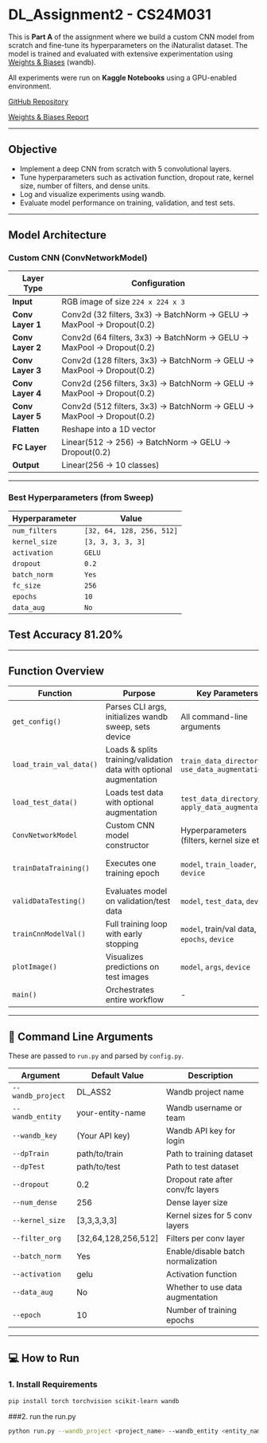 # DL_Assignment2 - CS24M031

This is **Part A** of the assignment where we build a custom CNN model from scratch and fine-tune its hyperparameters on the iNaturalist dataset. The model is trained and evaluated with extensive experimentation using [Weights & Biases](https://wandb.ai/) (wandb).

All experiments were run on **Kaggle Notebooks** using a GPU-enabled environment.

[GitHub Repository](https://github.com/Pavitra-khare/DA6401_ASS_2A)

[Weights & Biases Report](https://api.wandb.ai/links/3628-pavitrakhare-indian-institute-of-technology-madras/m5cmjze4)

---

## Objective

- Implement a deep CNN from scratch with 5 convolutional layers.
- Tune hyperparameters such as activation function, dropout rate, kernel size, number of filters, and dense units.
- Log and visualize experiments using wandb.
- Evaluate model performance on training, validation, and test sets.

---
## Model Architecture

### Custom CNN (ConvNetworkModel)

| Layer Type       | Configuration                                                                 |
|------------------|--------------------------------------------------------------------------------|
| **Input**        | RGB image of size `224 x 224 x 3`                                              |
| **Conv Layer 1** | Conv2d (32 filters, 3x3) → BatchNorm → GELU → MaxPool → Dropout(0.2)            |
| **Conv Layer 2** | Conv2d (64 filters, 3x3) → BatchNorm → GELU → MaxPool → Dropout(0.2)            |
| **Conv Layer 3** | Conv2d (128 filters, 3x3) → BatchNorm → GELU → MaxPool → Dropout(0.2)           |
| **Conv Layer 4** | Conv2d (256 filters, 3x3) → BatchNorm → GELU → MaxPool → Dropout(0.2)           |
| **Conv Layer 5** | Conv2d (512 filters, 3x3) → BatchNorm → GELU → MaxPool → Dropout(0.2)           |
| **Flatten**      | Reshape into a 1D vector                                                       |
| **FC Layer**     | Linear(512 → 256) → BatchNorm → GELU → Dropout(0.2)                            |
| **Output**       | Linear(256 → 10 classes)                                                       |

---

### Best Hyperparameters (from Sweep)

| Hyperparameter   | Value                    |
|------------------|--------------------------|
| `num_filters`    | `[32, 64, 128, 256, 512]` |
| `kernel_size`    | `[3, 3, 3, 3, 3]`         |
| `activation`     | `GELU`                   |
| `dropout`        | `0.2`                    |
| `batch_norm`     | `Yes`                    |
| `fc_size`        | `256`                    |
| `epochs`         | `10`                     |
| `data_aug`       | `No`                     |

Test Accuracy 81.20%
---

---


## Function Overview

| **Function**               | **Purpose**                                                                 | **Key Parameters**                          | **Returns**                              |
|----------------------------|-----------------------------------------------------------------------------|---------------------------------------------|------------------------------------------|
| `get_config()`             | Parses CLI args, initializes wandb sweep, sets device                      | All command-line arguments                 | `(sweep_id, args, device)`               |
| `load_train_val_data()`    | Loads & splits training/validation data with optional augmentation         | `train_data_directory`, `use_data_augmentation` | `(train_loader, val_loader)`          |
| `load_test_data()`         | Loads test data with optional augmentation                                 | `test_data_directory`, `apply_data_augmentation` | `test_loader`                        |
| `ConvNetworkModel`         | Custom CNN model constructor                                               | Hyperparameters (filters, kernel size etc.) | Initialized CNN model                 |
| `trainDataTraining()`      | Executes one training epoch                                                | `model`, `train_loader`, `device`           | Updated model, loss, accuracy           |
| `validDataTesting()`       | Evaluates model on validation/test data                                    | `model`, `test_data`, `device`              | Accuracy percentage                     |
| `trainCnnModelVal()`       | Full training loop with early stopping                                     | `model`, train/val data, `epochs`, `device`  | Best-trained model                      |
| `plotImage()`              | Visualizes predictions on test images                                      | `model`, `args`, `device`                    | Logs images to wandb                    |
| `main()`                   | Orchestrates entire workflow                                               | -                                           | -                                       |

---






## 🔧 Command Line Arguments

These are passed to `run.py` and parsed by `config.py`.

| Argument              | Default Value   | Description                                |
|-----------------------|------------------|--------------------------------------------|
| `--wandb_project`     | DL_ASS2          | Wandb project name                         |
| `--wandb_entity`      | your-entity-name | Wandb username or team                     |
| `--wandb_key`         | (Your API key)   | Wandb API key for login                    |
| `--dpTrain`           | path/to/train    | Path to training dataset                   |
| `--dpTest`            | path/to/test     | Path to test dataset                       |
| `--dropout`           | 0.2              | Dropout rate after conv/fc layers          |
| `--num_dense`         | 256              | Dense layer size                           |
| `--kernel_size`       | [3,3,3,3,3]      | Kernel sizes for 5 conv layers             |
| `--filter_org`        | [32,64,128,256,512] | Filters per conv layer                   |
| `--batch_norm`        | Yes              | Enable/disable batch normalization         |
| `--activation`        | gelu             | Activation function                        |
| `--data_aug`          | No               | Whether to use data augmentation           |
| `--epoch`             | 10               | Number of training epochs                  |

---

## 💻 How to Run

### 1. Install Requirements

```bash
pip install torch torchvision scikit-learn wandb
```

###2. run the run.py
```bash
python run.py --wandb_project <project_name> --wandb_entity <entity_name> --dpTrain <train_data_path> --dpTest <test_data_path>....
```
